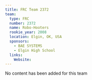 ```yaml
---
title: FRC Team 2372
team:
  type: FRC
  number: 2372
  name: Robo-Hooters
  rookie_year: 2008
  location: Elgin, OK, USA
  sponsors:
    - BAE SYSTEMS
    - Elgin High School
  links:
    Website: 
---
```

No content has been added for this team
